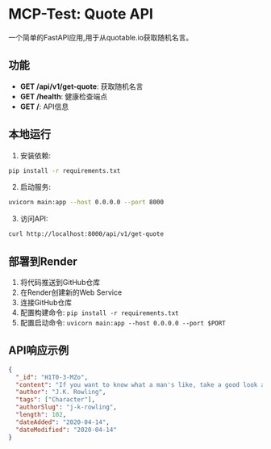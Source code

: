 # MCP-Test: Quote API

一个简单的FastAPI应用,用于从quotable.io获取随机名言。

## 功能

- **GET /api/v1/get-quote**: 获取随机名言
- **GET /health**: 健康检查端点
- **GET /**: API信息

## 本地运行

1. 安装依赖:
```bash
pip install -r requirements.txt
```

2. 启动服务:
```bash
uvicorn main:app --host 0.0.0.0 --port 8000
```

3. 访问API:
```bash
curl http://localhost:8000/api/v1/get-quote
```

## 部署到Render

1. 将代码推送到GitHub仓库
2. 在Render创建新的Web Service
3. 连接GitHub仓库
4. 配置构建命令: `pip install -r requirements.txt`
5. 配置启动命令: `uvicorn main:app --host 0.0.0.0 --port $PORT`

## API响应示例

```json
{
  "_id": "H1T0-3-MZo",
  "content": "If you want to know what a man's like, take a good look at how he treats his inferiors, not his equals.",
  "author": "J.K. Rowling",
  "tags": ["Character"],
  "authorSlug": "j-k-rowling",
  "length": 102,
  "dateAdded": "2020-04-14",
  "dateModified": "2020-04-14"
}
```

